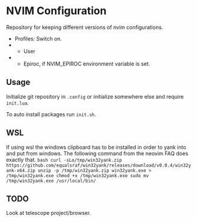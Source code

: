 # NVIM Configuration

Repository for keeping different versions of nvim configurations.

- Profiles: Switch on.
- - User
- - Epiroc, if NVIM_EPIROC environment variable is set.

## Usage

Initialize git repository in `.config` or initialize somewhere else and require
`init.lua`.

To auto install packages run `init.sh`.

## WSL
If using wsl the windows clipboard has to be installed in order to yank
into and put from windows. The following command from the neovim FAQ
does exactly that.
`bash
curl -sLo/tmp/win32yank.zip https://github.com/equalsraf/win32yank/releases/download/v0.0.4/win32yank-x64.zip
unzip -p /tmp/win32yank.zip win32yank.exe > /tmp/win32yank.exe
chmod +x /tmp/win32yank.exe
sudo mv /tmp/win32yank.exe /usr/local/bin/
`

## TODO
Look at telescope project/browser.

